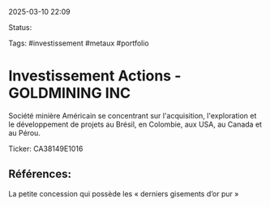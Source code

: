  2025-03-10 22:09

Status:

Tags: #investissement  #metaux #portfolio 


# Investissement Actions - GOLDMINING INC

Société minière Américain se concentrant sur l'acquisition, l'exploration et le développement de projets au Brésil, en Colombie, aux USA, au Canada et au Pérou.

Ticker: CA38149E1016


## Références:

La petite concession qui possède les « derniers gisements d’or pur »
 